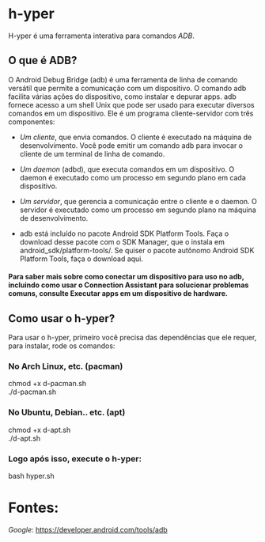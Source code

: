 # h-yper
H-yper é uma ferramenta interativa para comandos *ADB*.
## O que é ADB?
O Android Debug Bridge (adb) é uma ferramenta de linha de comando versátil que permite a comunicação com um dispositivo. O comando adb facilita várias ações do dispositivo, como instalar e depurar apps. adb fornece acesso a um shell Unix que pode ser usado para executar diversos comandos em um dispositivo. Ele é um programa cliente-servidor com três componentes:

- *Um cliente*, que envia comandos. O cliente é executado na máquina de desenvolvimento. Você pode emitir um comando adb para invocar o cliente de um terminal de linha de comando.
- *Um daemon* (adbd), que executa comandos em um dispositivo. O daemon é executado como um processo em segundo plano em cada dispositivo.
- *Um servidor*, que gerencia a comunicação entre o cliente e o daemon. O servidor é executado como um processo em segundo plano na máquina de desenvolvimento.

- adb está incluído no pacote Android SDK Platform Tools. Faça o download desse pacote com o SDK Manager, que o instala em android_sdk/platform-tools/. Se quiser o pacote autônomo Android SDK Platform Tools, faça o download aqui.

#### Para saber mais sobre como conectar um dispositivo para uso no adb, incluindo como usar o Connection Assistant para solucionar problemas comuns, consulte Executar apps em um dispositivo de hardware.  
## Como usar o h-yper?
Para usar o h-yper, primeiro você precisa das dependências que ele requer, para instalar, rode os comandos:
### No Arch Linux, etc. (pacman)
chmod +x d-pacman.sh  
./d-pacman.sh
### No Ubuntu, Debian.. etc. (apt)
chmod +x d-apt.sh  
./d-apt.sh  
### Logo após isso, execute o h-yper:  
bash hyper.sh  





# Fontes:
*Google*: https://developer.android.com/tools/adb
